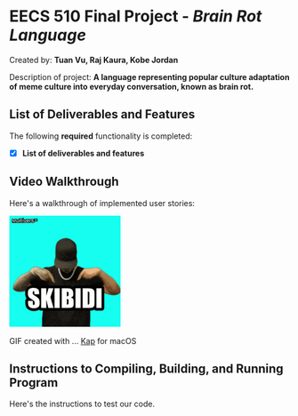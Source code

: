 # EECS 510 Final Project - _Brain Rot Language_

Created by: **Tuan Vu, Raj Kaura, Kobe Jordan**

Description of project: **A language representing popular culture adaptation of meme culture into everyday conversation, known as brain rot.**

## List of Deliverables and Features

The following **required** functionality is completed:

- [x] **List of deliverables and features**

## Video Walkthrough

Here's a walkthrough of implemented user stories:

<img src='README.gif' title='Video Walkthrough' width='' alt='Video Walkthrough' />

GIF created with ...
[Kap](https://getkap.co/) for macOS

## Instructions to Compiling, Building, and Running Program

Here's the instructions to test our code.
